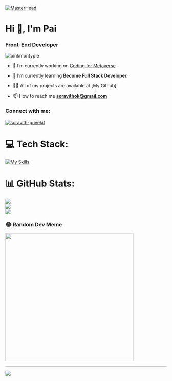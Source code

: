 [![MasterHead](https://cdn.discordapp.com/attachments/409310142576984074/1068163058402332722/1d26c5b022c071fb8f1e3ae2f0f65ba9_1.gif)](https://www.youtube.com/watch?v=vVAgwHGF2Gc)
<h1 align="left">Hi 👋, I'm Pai</h1>
<h3 align="left">Front-End Developer</h3>

<p align="left"> <img src="https://komarev.com/ghpvc/?username=pinkmontypie&label=Profile%20views&color=0e75b6&style=flat" alt="pinkmontypie" /> </p>

- 🔭 I’m currently working on [Coding for Metaverse](https://codingformetaverse.com/)

- 🌱 I’m currently learning **Become Full Stack Developer.**

- 👨‍💻 All of my projects are available at [My Github]

- 📫 How to reach me **soravithok@gmail.com**

<h3 align="left">Connect with me:</h3>
<p align="left">
<a href="https://linkedin.com/in/soravith-puvekit" target="blank"><img align="center" src="https://skillicons.dev/icons?i=linkedin&theme=light" alt="soravith-puvekit"/></a>
</p>


# 💻 Tech Stack:
[![My Skills](https://skillicons.dev/icons?i=azure,git,html,css,java,js,nextjs,nodejs,py,react,tailwind,ts,vercel,figma,&theme=dark)](https://skillicons.dev)
# 📊 GitHub Stats:
![](https://github-readme-stats.vercel.app/api?username=PinkMontyPie&theme=react&hide_border=false&include_all_commits=true&count_private=false)<br/>
![](https://github-readme-streak-stats.herokuapp.com/?user=PinkMontyPie&theme=react&hide_border=false)<br/>
![](https://github-readme-stats.vercel.app/api/top-langs/?username=PinkMontyPie&theme=react&hide_border=false&include_all_commits=true&count_private=false&layout=compact)

### 😂 Random Dev Meme
<img src='https://randommeme-five.vercel.app/' style="height: 400px;"/>

---
[![](https://visitcount.itsvg.in/api?id=PinkMontyPie&icon=7&color=10)](https://visitcount.itsvg.in)

<!-- Proudly created with GPRM ( https://gprm.itsvg.in ) -->
